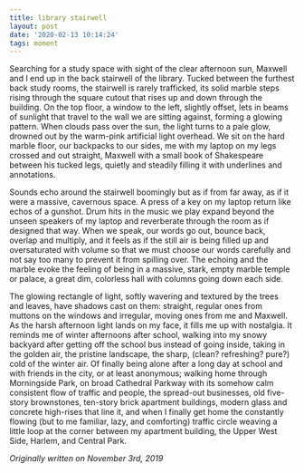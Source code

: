 ```yaml
---
title: library stairwell
layout: post
date: '2020-02-13 10:14:24'
tags: moment
---
```


Searching for a study space with sight of the clear afternoon sun, Maxwell and I end up in the back stairwell of the library. Tucked between the furthest back study rooms, the stairwell is rarely trafficked, its solid marble steps rising through the square cutout that rises up and down through the building. On the top floor, a window to the left, slightly offset, lets in beams of sunlight that travel to the wall we are sitting against, forming a glowing pattern. When clouds pass over the sun, the light turns to a pale glow, drowned out by the warm-pink artificial light overhead. We sit on the hard marble floor, our backpacks to our sides, me with my laptop on my legs crossed and out straight, Maxwell with a small book of Shakespeare between his tucked legs, quietly and steadily filling it with underlines and annotations.

Sounds echo around the stairwell boomingly but as if from far away, as if it were a massive, cavernous space. A press of a key on my laptop return like echos of a gunshot. Drum hits in the music we play expand beyond the unseen speakers of my laptop and reverberate through the room as if designed that way. When we speak, our words go out, bounce back, overlap and multiply, and it feels as if the still air is being filled up and oversaturated with volume so that we must choose our words carefully and not say too many to prevent it from spilling over. The echoing and the marble evoke the feeling of being in a massive, stark, empty marble temple or palace, a great dim, colorless hall with columns going down each side.

The glowing rectangle of light, softly wavering and textured by the trees and leaves, have shadows cast on them: straight, regular ones from muttons on the windows and irregular, moving ones from me and Maxwell. As the harsh afternoon light lands on my face, it fills me up with nostalgia. It reminds me of winter afternoons after school, walking into my snowy backyard after getting off the school bus instead of going inside, taking in the golden air, the pristine landscape, the sharp, (clean? refreshing? pure?) cold of the winter air. Of finally being alone after a long day at school and with friends in the city, or at least anonymous; walking home through Morningside Park, on broad Cathedral Parkway with its somehow calm consistent flow of traffic and people, the spread-out businesses, old five-story brownstones, ten-story brick apartment buildings, modern glass and concrete high-rises that line it, and when I finally get home the constantly flowing (but to me familiar, lazy, and comforting) traffic circle weaving a little loop at the corner between my apartment building, the Upper West Side, Harlem, and Central Park.

*Originally written on November 3rd, 2019*
